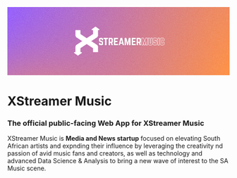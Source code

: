 ![XStreamer Music Banner.](/staticfiles/images/brand/github.png)
# XStreamer Music

### The official public-facing Web App for XStreamer Music

XStreamer Music is **Media and News startup** focused on elevating
South African artists and expnding their influence by leveraging 
the creativity nd passion of avid music fans and creators, as well as
technology and advanced Data Science & Analysis to bring a new wave of
interest to the SA Music scene.